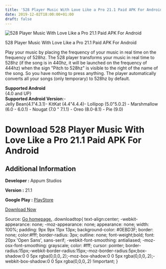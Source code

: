 ```yaml
---
title: '528 Player Music With Love Like a Pro 21.1 Paid APK For Android'
date: 2019-12-02T18:00:00+01:00
draft: false
---
```


![528 Player Music With Love Like a Pro 21.1 Paid APK For Android](https://i0.wp.com/apkhome.net/wp-content/uploads/2019/12/528-Player-Music-With-Love-Like-a-Pro-21.1-Paid.png "528 Player Music With Love Like a Pro 21.1 Paid APK For Android")

  

528 Player Music With Love Like a Pro 21.1 Paid APK For Android

Play your music by placing the frequency of your music in real time on the frequency of 528hz. The 528 player transforms your music in real time to 528hz (if the song is in 440hz, it will be launched on the frequency of 444hz) when the sign "Pitch to 528hz" is visible to the right of the name of the song. So you have nothing to press anything. The player automatically converts all your songs (only temporary) to 528hz by default.

**Supported Android**  
{4.0 and UP}  
**Supported Android Version**:-  
Jelly Bean(4.1"4.3.1)- KitKat (4.4"4.4.4)- Lollipop (5.0"5.0.2) - Marshmallow (6.0 - 6.0.1) - Nougat (7.0 " 7.1.1) - Oreo (8.0-8.1) - Pie (9.0)

Download 528 Player Music With Love Like a Pro 21.1 Paid APK For Android
========================================================================

Additional Information
----------------------

**Developer :** Appum Studios

**Version :** 21.1

**Google Play :** [PlayStore](https://play.google.com/store/apps/details?id=com.appums.music_pitcher_love_pro&hl=en)

  

[Download Now](https://store4app.co/post/528-player-music-with-love-like-a-pro-21-1-paid-apk-for-android_1575305995)

  
Source: [Go homepage.](https://store4app.co/post/528-player-music-with-love-like-a-pro-21-1-paid-apk-for-android_1575305995) .downloadtop{ text-align:center; -webkit-appearance: none; -moz-appearance: none; appearance: none; width: 100%; padding: 9px 9px 11px 13px; background-color: #0EBD3F; border: none; color:#fff; border-radius: 3px; outline: none; font-weight;bold; font: 20px 'Open Sans', sans-serif; -webkit-font-smoothing: antialiased; -moz-osx-font-smoothing: grayscale; color: #fff; cursor: pointer; border-radius:15px;-webkit-border-radius:15px;-moz-border-radius:5px;box-shadow:0 0 5px rgba(0,0,0,.2);-moz-box-shadow:0 0 5px rgba(0,0,0,.2);-webkit-box-shadow:0 0 5px rgba(0,0,0,.2) !important; }